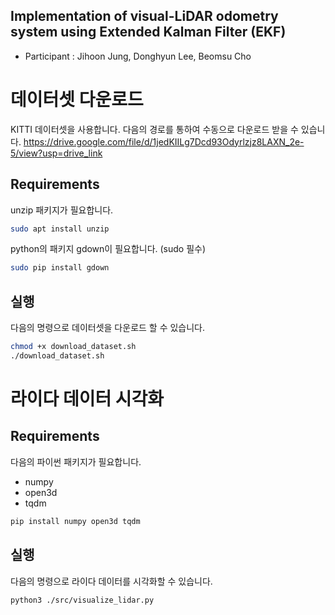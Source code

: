 ## Implementation of visual-LiDAR odometry system using Extended Kalman Filter (EKF)

- Participant : Jihoon Jung, Donghyun Lee, Beomsu Cho

# 데이터셋 다운로드

KITTI 데이터셋을 사용합니다.
다음의 경로를 통하여 수동으로 다운로드 받을 수 있습니다.
https://drive.google.com/file/d/1jedKIILg7Dcd93Odyrlzjz8LAXN_2e-5/view?usp=drive_link

## Requirements

unzip 패키지가 필요합니다.

```bash
sudo apt install unzip
```

python의 패키지 gdown이 필요합니다. (sudo 필수)

```bash
sudo pip install gdown
```

## 실행

다음의 명령으로 데이터셋을 다운로드 할 수 있습니다.

```bash
chmod +x download_dataset.sh
./download_dataset.sh
```


# 라이다 데이터 시각화

## Requirements

다음의 파이썬 패키지가 필요합니다.
- numpy
- open3d
- tqdm

```bash
pip install numpy open3d tqdm
```

## 실행

다음의 명령으로 라이다 데이터를 시각화할 수 있습니다.

```bash
python3 ./src/visualize_lidar.py
```

